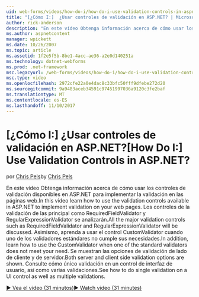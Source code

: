 ```yaml
---
uid: web-forms/videos/how-do-i/how-do-i-use-validation-controls-in-aspnet
title: "[¿Cómo I:]  ¿Usar controles de validación en ASP.NET? | Microsoft Docs"
author: rick-anderson
description: "En este vídeo Obtenga información acerca de cómo usar los controles de validación disponibles en ASP.NET para implementar la validación en las páginas web. Todos los principal controles de validación como..."
ms.author: aspnetcontent
manager: wpickett
ms.date: 10/26/2007
ms.topic: article
ms.assetid: 1f2e5f5b-8be1-4acc-ae36-a2e0d140251a
ms.technology: dotnet-webforms
ms.prod: .net-framework
msc.legacyurl: /web-forms/videos/how-do-i/how-do-i-use-validation-controls-in-aspnet
msc.type: video
ms.openlocfilehash: 2972cfe22a0e4dac8c33bfc50fff9dfebe272d20
ms.sourcegitcommit: 9a9483aceb34591c97451997036a9120c3fe2baf
ms.translationtype: MT
ms.contentlocale: es-ES
ms.lasthandoff: 11/10/2017
---
```

<a name="how-do-i--use-validation-controls-in-aspnet"></a><span data-ttu-id="fd9c0-105">[¿Cómo I:]  ¿Usar controles de validación en ASP.NET?</span><span class="sxs-lookup"><span data-stu-id="fd9c0-105">[How Do I:]  Use Validation Controls in ASP.NET?</span></span>
====================
<span data-ttu-id="fd9c0-106">por [Chris Pels](https://twitter.com/chrispels)</span><span class="sxs-lookup"><span data-stu-id="fd9c0-106">by [Chris Pels](https://twitter.com/chrispels)</span></span>

<span data-ttu-id="fd9c0-107">En este vídeo Obtenga información acerca de cómo usar los controles de validación disponibles en ASP.NET para implementar la validación en las páginas web.</span><span class="sxs-lookup"><span data-stu-id="fd9c0-107">In this video learn how to use the validation controls available in ASP.NET to implement validation on your web pages.</span></span> <span data-ttu-id="fd9c0-108">Los controles de la validación de las principal como RequiredFieldValidator y RegularExpressionValidator se analizarán.</span><span class="sxs-lookup"><span data-stu-id="fd9c0-108">All the major validation controls such as RequiredFieldValidator and RegularExpressionValidator will be discussed.</span></span> <span data-ttu-id="fd9c0-109">Asimismo, aprenda a usar el control CustomValidator cuando uno de los validadores estándares no cumple sus necesidades.</span><span class="sxs-lookup"><span data-stu-id="fd9c0-109">In addition, learn how to use the CustomValidator when one of the standard validators does not meet your need.</span></span> <span data-ttu-id="fd9c0-110">Se muestran las opciones de validación de lado de cliente y de servidor.</span><span class="sxs-lookup"><span data-stu-id="fd9c0-110">Both server and client side validation options are shown.</span></span> <span data-ttu-id="fd9c0-111">Consulte cómo único validación en un control de interfaz de usuario, así como varias validaciones.</span><span class="sxs-lookup"><span data-stu-id="fd9c0-111">See how to do single validation on a UI control as well as multiple validations.</span></span>

[<span data-ttu-id="fd9c0-112">&#9654; Vea el vídeo (31 minutos)</span><span class="sxs-lookup"><span data-stu-id="fd9c0-112">&#9654; Watch video (31 minutes)</span></span>](https://channel9.msdn.com/Blogs/ASP-NET-Site-Videos/how-do-i-use-validation-controls-in-aspnet)
